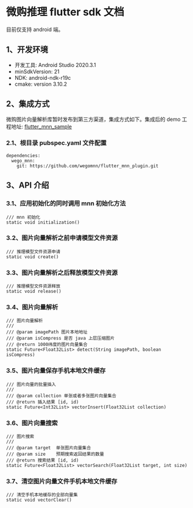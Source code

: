 # 微购推理 flutter sdk 文档

目前仅支持 android 端。

## 1、开发环境

- 开发工具: Android Studio 2020.3.1
- minSdkVersion: 21 
- NDK: android-ndk-r19c
- cmake: version 3.10.2

## 2、集成方式

微购图片向量解析库暂时发布到第三方渠道，集成方式如下。集成后的 demo
工程地址: [flutter_mnn_sample](https://github.com/wegomnn/flutter_mnn_sample.git)

### 2.1、根目录 pubspec.yaml 文件配置

```
dependencies:
  wego_mnn:
    git: https://github.com/wegomnn/flutter_mnn_plugin.git
```


## 3、API 介绍

### 3.1、应用初始化的同时调用 mnn 初始化方法

```
/// mnn 初始化
static void initialization()
```

### 3.2、图片向量解析之前申请模型文件资源

```
/// 推理模型文件资源申请
static void create()
```

### 3.3、图片向量解析之后释放模型文件资源

```
/// 推理模型文件资源释放
static void release()
```

### 3.4、图片向量解析

```
/// 图片向量解析
///
/// @param imagePath 图片本地地址
/// @param isCompress 是否 java 上层压缩图片
/// @return 1000纬度的图片向量集合
static Future<Float32List> detect(String imagePath, boolean isCompress)
```

### 3.5、图片向量保存手机本地文件缓存

```
/// 图片向量的批量插入
///
/// @param collection 单张或者多张图片向量集合
/// @return 插入结果 [id, id)
static Future<Int32List> vectorInsert(Float32List collection)
```

### 3.6、图片向量搜索

```
/// 图片搜索
///
/// @param target  单张图片向量集合
/// @param size    预期搜索返回结果的数量
/// @return 搜索结果 [id, id)
static Future<Float32List> vectorSearch(Float32List target, int size)
```

### 3.7、清空图片向量文件手机本地文件缓存

```
/// 清空手机本地缓存的全部向量集
static void vectorClear()
```